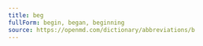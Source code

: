 ```yaml
---
title: beg
fullForm: begin, began, beginning
source: https://openmd.com/dictionary/abbreviations/b
---
```

